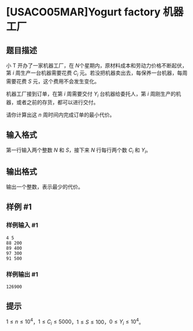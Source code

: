 # [USACO05MAR]Yogurt factory 机器工厂

## 题目描述

小 T 开办了一家机器工厂，在 $N$个星期内，原材料成本和劳动力价格不断起伏，第 $i$ 周生产一台机器需要花费 $C_i$ 元。若没把机器卖出去，每保养一台机器，每周需要花费 $S$ 元，这个费用不会发生变化。

机器工厂接到订单，在第 $i$ 周需要交付 $Y_i$ 台机器给委托人，第 $i$ 周刚生产的机器，或者之前的存货，都可以进行交付。

请你计算出这 $n$ 周时间内完成订单的最小代价。

## 输入格式

第一行输入两个整数 $N$ 和 $S$，接下来 $N$ 行每行两个数 $C_i$ 和 $Y_i$。

## 输出格式

输出一个整数，表示最少的代价。


## 样例 #1

### 样例输入 #1
```
4 5
88 200
89 400
97 300
91 500
```

### 样例输出 #1

```
126900
```

## 提示

$1\leq n\leq 10^4$，$1 \le C_i \le 5000$，$1 \le S\le 100$，$0\le Y_i\le 10^4$。
